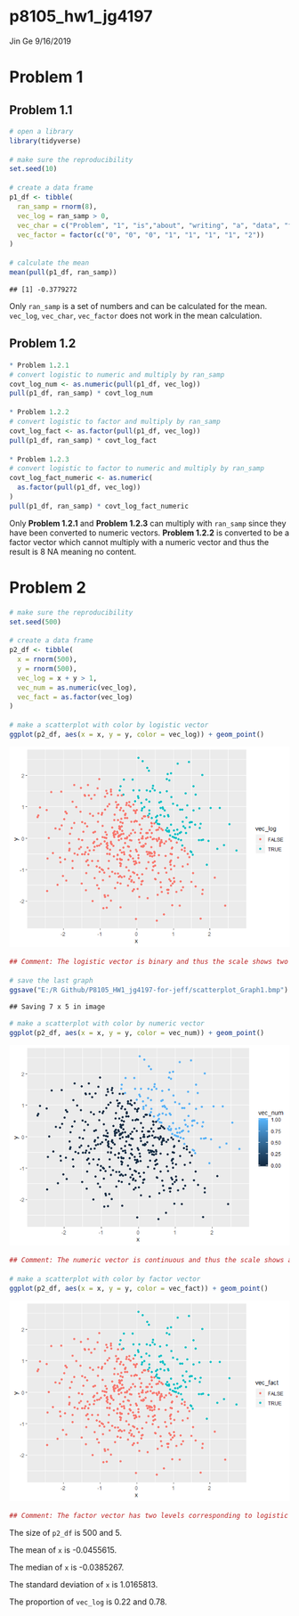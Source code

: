 p8105\_hw1\_jg4197
================
Jin Ge
9/16/2019

# Problem 1

## Problem 1.1

``` r
# open a library
library(tidyverse)

# make sure the reproducibility
set.seed(10)

# create a data frame
p1_df <- tibble(
  ran_samp = rnorm(8),
  vec_log = ran_samp > 0,
  vec_char = c("Problem", "1", "is","about", "writing", "a", "data", "frame"),
  vec_factor = factor(c("0", "0", "0", "1", "1", "1", "1", "2"))
)

# calculate the mean
mean(pull(p1_df, ran_samp))
```

    ## [1] -0.3779272

Only `ran_samp` is a set of numbers and can be calculated for the mean.
`vec_log`, `vec_char`, `vec_factor` does not work in the mean
calculation.

## Problem 1.2

``` r
* Problem 1.2.1
# convert logistic to numeric and multiply by ran_samp
covt_log_num <- as.numeric(pull(p1_df, vec_log))
pull(p1_df, ran_samp) * covt_log_num

* Problem 1.2.2
# convert logistic to factor and multiply by ran_samp
covt_log_fact <- as.factor(pull(p1_df, vec_log))
pull(p1_df, ran_samp) * covt_log_fact

* Problem 1.2.3
# convert logistic to factor to numeric and multiply by ran_samp
covt_log_fact_numeric <- as.numeric(
  as.factor(pull(p1_df, vec_log))
)
pull(p1_df, ran_samp) * covt_log_fact_numeric
```

Only **Problem 1.2.1** and **Problem 1.2.3** can multiply with
`ran_samp` since they have been converted to numeric vectors. **Problem
1.2.2** is converted to be a factor vector which cannot multiply with a
numeric vector and thus the result is 8 NA meaning no content.

# Problem 2

``` r
# make sure the reproducibility
set.seed(500)

# create a data frame
p2_df <- tibble(
  x = rnorm(500),
  y = rnorm(500),
  vec_log = x + y > 1,
  vec_num = as.numeric(vec_log),
  vec_fact = as.factor(vec_log)
)

# make a scatterplot with color by logistic vector
ggplot(p2_df, aes(x = x, y = y, color = vec_log)) + geom_point()
```

![](p8105_hw1_jg4197_files/figure-gfm/Create%20and%20save%20a%20plot-1.png)<!-- -->

``` r
## Comment: The logistic vector is binary and thus the scale shows two different colored points to display the different groups

# save the last graph
ggsave("E:/R Github/P8105_HW1_jg4197-for-jeff/scatterplot_Graph1.bmp")
```

    ## Saving 7 x 5 in image

``` r
# make a scatterplot with color by numeric vector
ggplot(p2_df, aes(x = x, y = y, color = vec_num)) + geom_point()
```

![](p8105_hw1_jg4197_files/figure-gfm/Create%20and%20save%20a%20plot-2.png)<!-- -->

``` r
## Comment: The numeric vector is continuous and thus the scale shows a range of same color to display the points

# make a scatterplot with color by factor vector
ggplot(p2_df, aes(x = x, y = y, color = vec_fact)) + geom_point()
```

![](p8105_hw1_jg4197_files/figure-gfm/Create%20and%20save%20a%20plot-3.png)<!-- -->

``` r
## Comment: The factor vector has two levels corresponding to logistic vector and thus the scale shows points with two different colors
```

The size of `p2_df` is 500 and 5.

The mean of `x` is -0.0455615.

The median of `x` is -0.0385267.

The standard deviation of `x` is 1.0165813.

The proportion of `vec_log` is 0.22 and 0.78.
